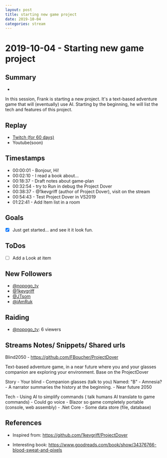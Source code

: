 ```yaml
---
layout: post
title: starting new game project
date: 2019-10-04
categories: stream
---
```



# 2019-10-04 - Starting new game project

## Summary
-

In this session, Frank is starting a new project. It's a text-based adventure game that will (eventually) use AI. Starting by the beginning, he will list the tech and features of this project.

## Replay


- [Twitch (for 60 days)](https://www.twitch.tv/videos/490059514)
- Youtube(soon)


## Timestamps


- 00:00:01 - Bonjour, Hi!
- 00:02:10 - I read a book about...
- 00:18:37 - Draft notes about game-plan
- 00:32:54 - try to Run in debug the Project Dover
- 00:38:37 - @1kevgriff (author of Project Dover), visit on the stream
- 00:54:43 - Test Project Dover in VS2019
- 01:22:41 - Add Item list in a room

Goals
-----

- [X] Just get started... and see it it look fun.


ToDos
-----
- [ ] Add a Look at item


New Followers
-------------

- [@nopogo_tv](https://www.twitch.tv/nopogo_tv)
- [@1kevgriff](https://www.twitch.tv/1kevgriff)
- [@JTsom](https://www.twitch.tv/JTsom)
- [@iAmRuk](https://www.twitch.tv/iAmRuk)


Raiding
------

- [@nopogo_tv](https://www.twitch.tv/nopogo_tv):  6 viewers



Streams Notes/ Snippets/ Shared urls
-----------------------------------

Blind2050 - https://github.com/FBoucher/ProjectDover

Text-based adventure game, in a near future where you and your glasses companion are exploring your environment. Base on the ProjectDover

Story 
	- Your blind
	- Companion glasses (talk to you) Named: "B"
	- Amnesia?
	- A narrator summaries the history at the beginning.
	- Near future 2050


Tech 
	- Using AI to simplify commands ( talk humans AI translate to game commands)
	- Could go voice
	- Blazor so game completely portable (console, web assembly)
	- .Net Core
	- Some data store (file, database)
	



References
----------

- Inspired from: https://github.com/1kevgriff/ProjectDover

- Interesting book: https://www.goodreads.com/book/show/34376766-blood-sweat-and-pixels
